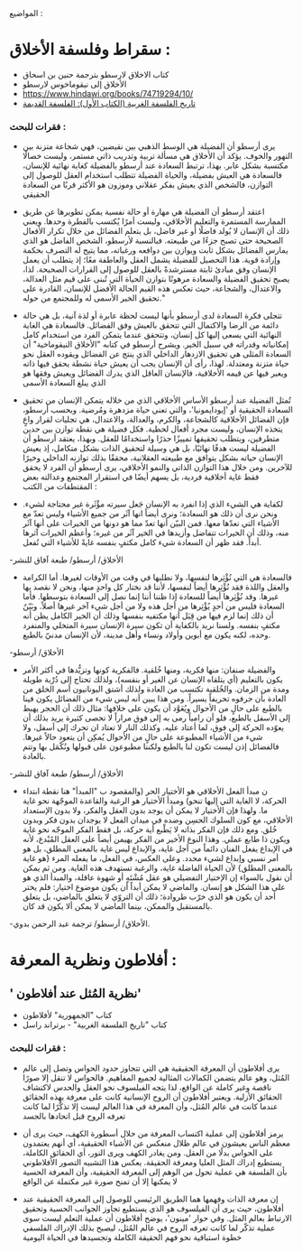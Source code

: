 

المواضيع : 

# سقراط وفلسفة الأخلاق : 
  
  - كتاب الاخلاق لارسطو بترجمة حنين بن اسحاق
  -  الأخلاق إلى نيقوماخوس لارسطو
  -  https://www.hindawi.org/books/74719294/10/
  - [تاريخ الفلسفة الغربية (الكتاب الأول): الفلسفة القديمة](https://www.hindawi.org/books/95042708/)
### فقرات للبحث : 

- يرى أرسطو أن الفضيلة هي الوسط الذهبي بين نقيضين، فهي شجاعة متزنة بين التهور والخوف. يؤكد أن الأخلاق هي مسألة تربية وتدريب ذاتي مستمر، وليست خصالًا مكتسبة بشكل عابر. بهذا، ترتبط السعادة عند أرسطو بالفضيلة كغاية نهائية للإنسان، فالسعادة هي العيش بفضيلة، والحياة الفضيلة تتطلب استخدام العقل للوصول إلى التوازن، فالشخص الذي يعيش بفكر عقلاني وموزون هو الأكثر قربًا من السعادة الحقيقي
- اعتقد أرسطو أن الفضيلة هي مهارة أو حالة نفسية يمكن تطويرها عن طريق الممارسة المستمرة والتعليم الأخلاقي، وليست أمرًا يُكتسب بالفطرة وحدها. ويعني ذلك أن الإنسان لا يُولد فاضلًا أو غير فاضل، بل يتعلم الفضائل من خلال تكرار الأفعال الصحيحة حتى تصبح جزءًا من طبيعته. فبالنسبة لأرسطو، الشخص الفاضل هو الذي يمارس الفضائل بشكل ثابت ويوازن بين دوافعه ورغباته، مما يتيح له التصرف بحكمة وإرادة قوية. هذا التحصيل للفضيلة يشمل العقل والعاطفة معًا؛ إذ يتطلب أن يعمل الإنسان وفق مبادئ ثابتة مسترشدةً بالعقل للوصول إلى القرارات الصحيحة. لذا، يصبح تحقيق الفضيلة والسعادة مرهونًا بتوازن الحياة التي تُبنى على قيم مثل العدالة، والاعتدال، والشجاعة، حيث تعكس هذه القيم الحالة الأفضل للإنسان، القادرة على تحقيق الخير الأسمى له وللمجتمع من حوله."
- تتجلى فكرة السعادة لدى أرسطو بأنها ليست لحظة عابرة أو لذة آنية، بل هي حالة دائمة من الرضا والاكتمال التي تتحقق بالعيش وفق الفضائل. فالسعادة هي الغاية النهائية التي يسعى إليها كل إنسان، وتتحقق عندما يتمكن الفرد من استخدام كامل إمكانياته وقدراته في سبيل الخير. ويشرح أرسطو في كتابه "الأخلاق النيقوماخية" أن السعادة المثلى هي تحقيق الازدهار الداخلي الذي ينتج عن الفضائل ويقوده العقل نحو حياة متزنة ومعتدلة. لهذا، رأى أن الإنسان يجب أن يعيش حياة نشطة يحقق فيها ذاته ويعبر فيها عن قيمه الأخلاقية، فالإنسان العاقل الذي يدرك الفضائل ويعيش وفقها هو الذي يبلغ السعادة الأسمى 
- تُمثل الفضيلة عند أرسطو الأساس الأخلاقي الذي من خلاله يتمكن الإنسان من تحقيق السعادة الحقيقية أو 'إيودايمونيا'، والتي تعني حياة مزدهرة ومُرضية. وبحسب أرسطو، فإن الفضائل الأخلاقية كالشجاعة، والكرم، والعدالة، والاعتدال، هي تجليات لقرار واعٍ يتخذه الإنسان، وليست مجرد أفعال لحظية. فكل فضيلة هي نقطة توازن بين حدين متطرفين، ويتطلب تحقيقها تمييزًا حذرًا واستخدامًا للعقل. وبهذا، يعتقد أرسطو أن الفضيلة ليست هدفًا نهائيًا، بل هي وسيلة لتحقيق الذات بشكل متكامل، إذ يعيش الإنسان حياته بشكل يتوافق مع طبيعته العقلانية، محققًا بذلك توازنه الداخلي وخيرًا للآخرين. ومن خلال هذا التوازن الذاتي والنمو الأخلاقي، يرى أرسطو أن الفرد لا يحقق فقط غاية أخلاقية فردية، بل يسهم أيضًا في استقرار المجتمع وعدالته
  بعض المقتطفات من الكتب : 

- لكفاية هي الشيء الذي إذا انفرد به الإنسان جَعل سيرته مؤْثَرة غير محتاجة لشيء. ونحن نرى أن ذلك هو السعادة؛ ونرى أيضاً انها آثَر من جميع الأشياء وليس تعدّ مع الأشياء التي نعدّها معها. فمن البيّن أنها تعدّ مما هو دونها من الخيرات على أنها آثَر منه، وذلك أن الخيرات تتفاضل وأزيدها في الخير آثَر من غيره؛ وأعظم الخيرات آثرها أبداً. فقد ظهر أن السعادة شيء كامل مكتفٍ بنفسه غايةً للأشياء التي تُفعل.

-الأخلاق/ أرسطو/ طبعة آفاق للنشر

- فالسعادة هي التي نُؤْثِرها لنفسها، ولا نطلبها في وقت من الأوقات لغيرها. أما الكرامة والعقل واللذة فقد نُؤْثِرها أيضاً لنفسها، لأننا قد نختار كل واحدٍ منها، ونحن لا نقصد بها غيرها. وقد نُؤْثِرها أيضاً للسعادة إذا ظننا أننا إنما نصل إلى السعادة بتوسطها. فأما السعادة فليس من أحدٍ يُؤْثِرها من أجل هذه ولا من أجل شيء آخر غيرها أصلاً. وبَيّنٌ أن ذلك إنما لزم فيها من قِبَل أنها مكتفيه بنفسها وذلك أن الخير الكامل يظن أنه مكتفٍ بنفسه. ولسنا نريد بالكفاية أن تكون سيرة الإنسان سيرة المتخلي والمنفرد وحده، لكنه يكون مع أبوين وأولاد ونساء وأهل مدينة، لأن الإنسان مدنيّ بالطبع.

-الأخلاق/ أرسطو


-  والفضيلة صنفان: منها فكرية، ومنها خُلقية. فالفكرية كونها وتزيُّدها في أكثر الأمر يكون بالتعليم (أي يتلقاه الإنسان عن الغير أو بنفسه)، ولذلك تحتاج إلى دُرْبة طويلة ومدة من الزمان. والخُلقية تكتسب من العادة ولذلك أشتق اليونانيون أسم الخلق من العادة بأن حرفوه تحريفاً يسيراً. ومن هذا يبين أنه ليس شيء من الفضائل يكون فينا بالطبع على حالٍ من الأحوال ويُعَوَّد أن يكون على خلافها: مثال ذلك أن الحجر يهبط إلى الأسفل بالطبع، فلو أن رامياً رمى به إلى فوق مراراً لا تحصى كثيرة يريد بذلك أن يعوّده الحركة إلى فوق، لما أعتاد عليه. وكذلك النار لا تعتاد ان تحرك إلى أسفل، ولا شيء من الأشياء المطبوعة على حالٍ من الأحوال يُمكِن أن يتعود حالاً غيرها. فالفضائل إذن ليست تكون لنا بالطبع ولكننا مطبوعون على قبولها ونُكّمَل بها وتتم بالعادة.

-الأخلاق/ أرسطو/ طبعة آفاق للنشر 


- ن مبدأ الفعل الأخلاقي هو الأختيار الحر (والمقصود ب "المبدأ" هنا نقطة ابتداء الحركة، لا الغاية التي إليها تنحو) ومبدأ الأختيار هو الرغبة والقاعدة الموجّهة نحو غاية ما. ولهذا فإن الأختيار لا يمكن أن يوجد بدون العقل والفكر، ولا بدون الإستعداد الأخلاقي، مع كون السلوك الحسِن وضده في ميدان الفعل لا يوجدان بدون فكر وبدون خُلق. ومع ذلك فإن الفكر بذاته لا يَطْبع أية حركة، بل فقط الفكر الموجّه نحو غاية ويكون ذا طابع عملي. وهذا النوع الأخير من الفكر يهيمن أيضاً على العقل المُبْدع، لأنه في الإبداع يفعل الفنان دائماً من أجل غاية، والإبداع ليس غاية بالمعنى المطلق، بل هو أمر نسبي وإبداع لشيء محدد. وعلى العكس، في الفعل، ما يفعله المرء {هو غاية بالمعنى المطلق} لأن الحياة الفاضلة غاية، والرغبة تستهدف هذه الغاية. ومن ثم يمكن أن نقول بالسواء إن الإختيار التفضيلي هو عقل مُشْتَهٍ أو شهوة عاقلة، والمبدأ الذي هو على هذا الشكل هو إنسان. والماضي لا يمكن أبداً أن يكون موضوع اختيار: فلم يختر أحد أن يكون هو الذي خرّب طروادة؛ ذلك أن التروّي لا يتعلق بالماضي، بل يتعلق بالمستقبل والممكن، بينما الماضي لا يمكن ألا يكون قد كان.

-الأخلاق/ أرسطو/ ترجمة عبد الرحمن بدوي.


# أفلاطون ونظرية المعرفة :

## ' نظرية المُثل عند أفلاطون' 

- كتاب "الجمهورية" لأفلاطون
- كتاب "تاريخ الفلسفة الغربية" - برتراند راسل

### فقرات للبحث :

- يرى أفلاطون أن المعرفة الحقيقية هي التي تتجاوز حدود الحواس وتصل إلى عالم المُثل، وهو عالم يتضمن الكمالات المثالية لجميع المفاهيم. فالحواس لا تنقل إلا صورًا ناقصة وغير كاملة عن الواقع، لذا يتجه الفيلسوف نحو العقل والحدس لاكتشاف الحقائق الأزلية. ويعتبر أفلاطون أن الروح الإنسانية كانت على معرفة بهذه الحقائق عندما كانت في عالم المُثل، وأن المعرفة في هذا العالم ليست إلا تذكّرًا لما كانت تعرفه الروح قبل اتحادها بالجسد

- يرمز أفلاطون إلى عملية اكتساب المعرفة من خلال أسطورة الكهف، حيث يرى أن معظم الناس يعيشون في عالم ظلال منعكس عن الأشياء الحقيقية، أي أنهم يعتمدون على الحواس بدلًا من العقل. ومن يغادر الكهف ويرى النور، أي الحقائق الكاملة، يستطيع إدراك المثل العليا ومعرفة الحقيقة. يعكس هذا التشبيه التصور الأفلاطوني بأن الفلسفة هي عملية تحول من الوهم إلى المعرفة الحقيقية، وأن المعرفة الحسية لا يمكنها إلا أن تمنح صورة غير مكتملة عن الواقع

- إن معرفة الذات وفهمها هما الطريق الرئيسي للوصول إلى المعرفة الحقيقية عند أفلاطون، حيث يرى أن الفيلسوف هو الذي يستطيع تجاوز الجوانب الحسية وتحقيق الارتباط بعالم المثل. وفي حوار 'مينون'، يوضح أفلاطون أن عملية التعلم ليست سوى عملية تذكّر لما كانت تعرفه الروح في عالم المُثل، ليصبح بذلك الإدراك الفلسفي خطوة استباقية نحو فهم الحقيقة الكاملة وتجسيدها في الحياة اليومية
